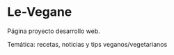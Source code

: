 # Le-Vegane
Página proyecto desarrollo web.

Temática: recetas, noticias y tips veganos/vegetarianos
